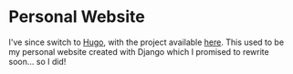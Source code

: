 # Personal Website
I've since switch to [Hugo](https://gohugo.io/), with the project available [here](https://sr.ht/~fluix/fluix.dev/). This used to be my personal website created with Django which I promised to rewrite soon... so I did!
